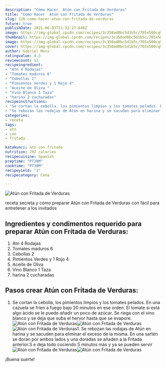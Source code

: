 ```yaml
---
description: "Cómo Hacer  Atún con Fritada de Verduras"
title: "Cómo Hacer  Atún con Fritada de Verduras"
slug: 126-como-hacer-atun-con-fritada-de-verduras
future: true
publishDate: 2021-06-03T11:32:27.640Z
image: https://img-global.cpcdn.com/recipes/3c350ad0bc5d1b5c/705x500cq90/atun-con-fritada-de-verduras-foto-principal.jpg
thumbnail: https://img-global.cpcdn.com/recipes/3c350ad0bc5d1b5c/705x500cq90/atun-con-fritada-de-verduras-foto-principal.jpg
image: https://img-global.cpcdn.com/recipes/3c350ad0bc5d1b5c/705x500cq90/atun-con-fritada-de-verduras-foto-principal.jpg
cover: https://img-global.cpcdn.com/recipes/3c350ad0bc5d1b5c/705x500cq90/atun-con-fritada-de-verduras-foto-principal.jpg
author: Gabriel Moss
ratingvalue: 4.3
reviewcount: 12
recipeingredient:
- "Atn 4 Rodajas"
- "Tomates maduros 6"
- "Cebollas 2"
- "Pimientos Verdes y 1 Rojo 4"
- "Aceite de Oliva "
- "Vino Blanco 1 Taza"
- "harina 2 cucharadas"
recipeinstructions:
- "Se cortan la cebolla, los pimientos limpios y los tomates pelados. En una cazuela se fríen a fuego bajo 20 minutos en ese orden. El tomate si está algo ácido se le puede añadir un poco de azúcar. Se riega con el vino blanco y se deja que suba el hervor hasta que se evapore."
- "Se rebozan las rodajas de Atún en harina y se sacuden para eliminar el exceso de la misma. En una sartén se doran por ambos lados y una doradas se añaden a la Fritada anterior.S e deja todo cociendo 5 minutos más y ya se pueden servir"
categories:
- receta
tags:
- atn
- con
- fritada

katakunci: atn con fritada 
nutrition: 292 calories
recipecuisine: Spanish
preptime: "PT28M"
cooktime: "PT38M"
recipeyield: "1"
recipecategory: Cena

---
```



![Atún con Fritada de Verduras](https://img-global.cpcdn.com/recipes/3c350ad0bc5d1b5c/705x500cq90/atun-con-fritada-de-verduras-foto-principal.jpg)

receta secreta y cómo preparar Atún con Fritada de Verduras con fácil para entretener a los invitados

<!--inarticleads1-->

## Ingredientes y condimentos requerido para preparar Atún con Fritada de Verduras:

1. Atn 4 Rodajas
1. Tomates maduros 6
1. Cebollas 2
1. Pimientos Verdes y 1 Rojo 4
1. Aceite de Oliva 
1. Vino Blanco 1 Taza
1. harina 2 cucharadas



<!--inarticleads2-->

## Pasos crear Atún con Fritada de Verduras:

1. Se cortan la cebolla, los pimientos limpios y los tomates pelados. En una cazuela se fríen a fuego bajo 20 minutos en ese orden. El tomate si está algo ácido se le puede añadir un poco de azúcar. Se riega con el vino blanco y se deja que suba el hervor hasta que se evapore.
<img src="https://img-global.cpcdn.com/steps/174e70cec5b2b73f/160x128cq70/foto-del-paso-1-de-la-receta-atun-con-fritada-de-verduras.jpg" alt="Atún con Fritada de Verduras"><img src="https://img-global.cpcdn.com/steps/46375107a95754ad/160x128cq70/foto-del-paso-1-de-la-receta-atun-con-fritada-de-verduras.jpg" alt="Atún con Fritada de Verduras"><img src="https://img-global.cpcdn.com/steps/0b2d0b69c92d9e13/160x128cq70/foto-del-paso-1-de-la-receta-atun-con-fritada-de-verduras.jpg" alt="Atún con Fritada de Verduras">1. Se rebozan las rodajas de Atún en harina y se sacuden para eliminar el exceso de la misma. En una sartén se doran por ambos lados y una doradas se añaden a la Fritada anterior.S e deja todo cociendo 5 minutos más y ya se pueden servir
<img src="https://img-global.cpcdn.com/steps/636d3b3bfe13021a/160x128cq70/foto-del-paso-2-de-la-receta-atun-con-fritada-de-verduras.jpg" alt="Atún con Fritada de Verduras"><img src="https://img-global.cpcdn.com/steps/6140fca82ea59d50/160x128cq70/foto-del-paso-2-de-la-receta-atun-con-fritada-de-verduras.jpg" alt="Atún con Fritada de Verduras">


¡Buena suerte!


